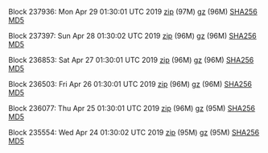 Block 237936: Mon Apr 29 01:30:01 UTC 2019 [zip](https://files.01coin.io/mainnet/2019-04-29/bootstrap.dat.zip) (97M) [gz](https://files.01coin.io/mainnet/2019-04-29/bootstrap.dat.tar.gz) (96M) [SHA256](https://files.01coin.io/mainnet/2019-04-29/sha256.txt) [MD5](https://files.01coin.io/mainnet/2019-04-29/md5.txt)

Block 237397: Sun Apr 28 01:30:02 UTC 2019 [zip](https://files.01coin.io/mainnet/2019-04-28/bootstrap.dat.zip) (96M) [gz](https://files.01coin.io/mainnet/2019-04-28/bootstrap.dat.tar.gz) (96M) [SHA256](https://files.01coin.io/mainnet/2019-04-28/sha256.txt) [MD5](https://files.01coin.io/mainnet/2019-04-28/md5.txt)

Block 236853: Sat Apr 27 01:30:01 UTC 2019 [zip](https://files.01coin.io/mainnet/2019-04-27/bootstrap.dat.zip) (96M) [gz](https://files.01coin.io/mainnet/2019-04-27/bootstrap.dat.tar.gz) (96M) [SHA256](https://files.01coin.io/mainnet/2019-04-27/sha256.txt) [MD5](https://files.01coin.io/mainnet/2019-04-27/md5.txt)

Block 236503: Fri Apr 26 01:30:01 UTC 2019 [zip](https://files.01coin.io/mainnet/2019-04-26/bootstrap.dat.zip) (96M) [gz](https://files.01coin.io/mainnet/2019-04-26/bootstrap.dat.tar.gz) (96M) [SHA256](https://files.01coin.io/mainnet/2019-04-26/sha256.txt) [MD5](https://files.01coin.io/mainnet/2019-04-26/md5.txt)

Block 236077: Thu Apr 25 01:30:01 UTC 2019 [zip](https://files.01coin.io/mainnet/2019-04-25/bootstrap.dat.zip) (96M) [gz](https://files.01coin.io/mainnet/2019-04-25/bootstrap.dat.tar.gz) (95M) [SHA256](https://files.01coin.io/mainnet/2019-04-25/sha256.txt) [MD5](https://files.01coin.io/mainnet/2019-04-25/md5.txt)

Block 235554: Wed Apr 24 01:30:02 UTC 2019 [zip](https://files.01coin.io/mainnet/2019-04-24/bootstrap.dat.zip) (95M) [gz](https://files.01coin.io/mainnet/2019-04-24/bootstrap.dat.tar.gz) (95M) [SHA256](https://files.01coin.io/mainnet/2019-04-24/sha256.txt) [MD5](https://files.01coin.io/mainnet/2019-04-24/md5.txt)
